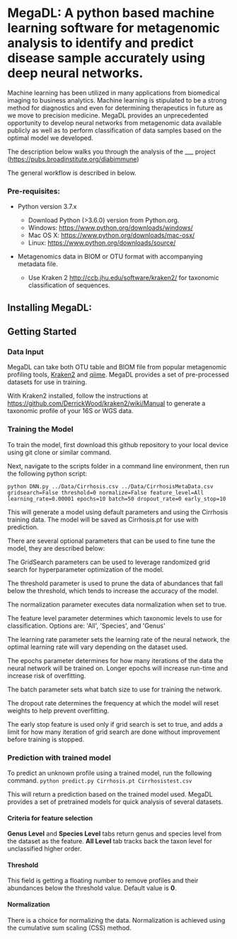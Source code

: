 # MegaDL: A python based machine learning software for metagenomic analysis to identify and predict disease sample accurately using deep neural networks.
  
Machine learning has been utilized in many applications from biomedical imaging to business analytics. Machine learning is stipulated to be a strong method for diagnostics and even for determining therapeutics in future as we move to precision medicine. MegaDL provides an unprecedented opportunity to develop neural networks from metagenomic data available publicly as well as to perform classification of data samples based on the optimal model we developed. 

The description below walks you through the analysis of the ___ project (https://pubs.broadinstitute.org/diabimmune)

The general workflow is described in below.



### Pre-requisites:

* Python version 3.7.x
    * Download Python (>3.6.0) version from Python.org.
    * Windows: https://www.python.org/downloads/windows/
    * Mac OS X: https://www.python.org/downloads/mac-osx/
    * Linux: https://www.python.org/downloads/source/
	
* Metagenomics data in BIOM or OTU format with accompanying metadata file.
	* Use Kraken 2 http://ccb.jhu.edu/software/kraken2/ for taxonomic classification of sequences.

## Installing MegaDL:


## Getting Started



### Data Input ###

MegaDL can take both OTU table and BIOM file from popular metagenomic profiling tools, [Kraken2](http://ccb.jhu.edu/software/kraken2/) and [qiime](https://qiime2.org/).
MegaDL provides a set of pre-processed datasets for use in training. 

With Kraken2 installed, follow the instructions at https://github.com/DerrickWood/kraken2/wiki/Manual to generate a taxonomic profile of your 16S or WGS data.


### Training the Model ###

To train the model, first download this github repository to your local device using git clone or similar command.

Next, navigate to the scripts folder in a command line environment, then run the following python script:

```python DNN.py ../Data/Cirrhosis.csv ../Data/CirrhosisMetaData.csv gridsearch=False threshold=0 normalize=False feature_level=All learning_rate=0.00001 epochs=10 batch=50 dropout_rate=0 early_stop=10```

This will generate a model using default parameters and using the Cirrhosis training data. The model will be saved as Cirrhosis.pt for use with prediction.

There are several optional parameters that can be used to fine tune the model, they are described below:

The GridSearch parameters can be used to leverage randomized grid search for hyperparameter optimization of the model.

The threshold parameter is used to prune the data of abundances that fall below the threshold, which tends to increase the accuracy of the model.

The normalization parameter executes data normalization when set to true.

The feature level parameter determines which taxonomic levels to use for classification. Options are: 'All', 'Species', and 'Genus'

The learning rate parameter sets the learning rate of the neural network, the optimal learning rate will vary depending on the dataset used.

The epochs parameter determines for how many iterations of the data the neural network will be trained on. Longer epochs will increase run-time and increase risk of 
overfitting.

The batch parameter sets what batch size to use for training the network.

The dropout rate determines the frequency at which the model will reset weights to help prevent overfitting.

The early stop feature is used only if grid search is set to true, and adds a limit for how many iteration of grid search are done without improvement before training is stopped.



### Prediction with trained model ###

To predict an unknown profile using a trained model, run the following command.
```python predict.py Cirrhosis.pt Cirrhosistest.csv```

This will return a prediction based on the trained model used. MegaDL provides a set of pretrained models for quick analysis of several datasets. 

#### Criteria for feature selection ####
**Genus Level** and **Species Level** tabs return genus and species level from the dataset as the feature. **All Level** tab tracks back the taxon level for unclassified higher order.  


#### Threshold ####
This field is getting a floating number to remove profiles and their abundances below the threshold value. Default value is **0**. 



#### Normalization ####
There is a choice for normalizing the data. Normalization is achieved using the cumulative sum scaling (CSS) method. 

